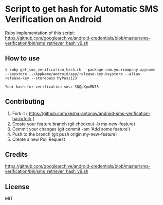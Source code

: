 # Script to get hash for Automatic SMS Verification on Android

Ruby implementation of this script: https://github.com/googlearchive/android-credentials/blob/master/sms-verification/bin/sms_retriever_hash_v9.sh

## How to use

```
$ ruby get_sms_verification_hash.rb --package com.yourcompany.appname --keystore ../AppName/android/app/release-key.keystore --alias release-key --storepass MyPass123

Your hash for verification sms: SQQpXpxMN75
```

## Contributing

1. Fork it ( https://github.com/kesha-antonov/android-sms-verification-hash/fork )
2. Create your feature branch (git checkout -b my-new-feature)
3. Commit your changes (git commit -am 'Add some feature')
4. Push to the branch (git push origin my-new-feature)
5. Create a new Pull Request

## Credits

https://github.com/googlearchive/android-credentials/blob/master/sms-verification/bin/sms_retriever_hash_v9.sh

## License

MIT
